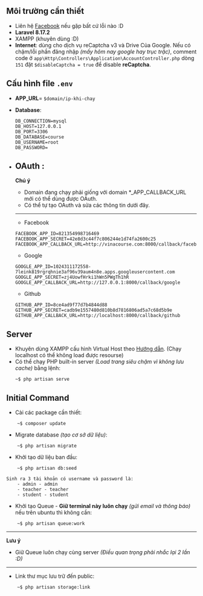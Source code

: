 ## Môi trường cần thiết
- Liên hệ [Facebook](fb.me/yan.samreach) nếu gặp bất cứ lỗi nào :D
- **Laravel 8.17.2**
- XAMPP (khuyên dùng :D)
- **Internet**: dùng cho dịch vụ reCaptcha v3 và Drive Của Google. Nếu có chậm/lỗi phần đăng nhập _(mấy hôm nay google hay trục trặc)_, comment code ở `app\Http\Controllers\Application\AccountController.php` dòng `151` đặt `$disableCaptcha = true` để disable **reCaptcha**.

## Cấu hình file `.env`

  - **APP_URL**= `$domain/ip-khi-chay`
  - **Database**:
        
        DB_CONNECTION=mysql
        DB_HOST=127.0.0.1
        DB_PORT=3306
        DB_DATABASE=course
        DB_USERNAME=root
        DB_PASSWORD=

  - **OAuth** :
    ---
    **Chú ý**

    - Domain đang chạy phải giống với domain *_APP_CALLBACK_URL mới có thể dùng được OAuth.
    - Có thể tự tạo OAuth và sửa các thông tin dưới đây.

    ---
       - Facebook 

        FACEBOOK_APP_ID=821354998716469
        FACEBOOK_APP_SECRET=42e8d3c44f7c806244e1d74fa2600c25
        FACEBOOK_APP_CALLBACK_URL=http://vinacourse.com:8000/callback/facebook

       - Google

        GOOGLE_APP_ID=1024311172558-7leink819rgrqhnie3af96v39aum4n8e.apps.googleusercontent.com
        GOOGLE_APP_SECRET=zj4UowfHrki1hWn5PWgTh1hR
        GOOGLE_APP_CALLBACK_URL=http://127.0.0.1:8000/callback/google

       - Github

        GITHUB_APP_ID=8ce4ad9f77d7b4844d88
        GITHUB_APP_SECRET=cadb9e1557480d810b8d7816806ad5a7c68d5b9e
        GITHUB_APP_CALLBACK_URL=http://localhost:8000/callback/github
        
        

## **Server**

-   Khuyên dùng XAMPP cấu hình Virtual Host theo [Hướng dẫn](https://kipalog.com/posts/Cau-hinh-Virtual-Host-trong-XAMPP). (Chạy localhost có thể không load được resourse)
-   Có thể chạy PHP built-in server *(Load trang siêu chậm vì không lưu cache)* bằng lệnh:
    ```console
    ~$ php artisan serve
    ```

## **Initial Command**

- Cài các package cần thiết:
```console
    ~$ composer update
```
- Migrate database *(tạo cơ sở dữ liệu)*:
```console
    ~$ php artisan migrate
```
- Khởi tạo dữ liệu ban đầu: 
```console
    ~$ php artisan db:seed
```
    Sinh ra 3 tài khoản có username và password là:
        - admin - admin
        - teacher - teacher
        - student - student
- Khởi tạo Queue - **Giữ terminal này luôn chạy** *(gửi email và thông báo)* nếu trên ubuntu thì không cần:
```console
    ~$ php artisan queue:work
```
---
**Lưu ý**

-  Giữ Queue luôn chạy cùng server *(Điều quan trọng phải nhắc lại 2 lần :D)*
---
- Link thư mục lưu trữ đến public:
```console
    ~$ php artisan storage:link
```
